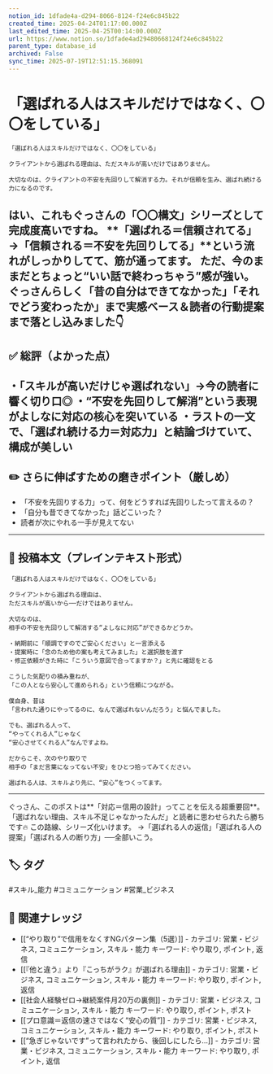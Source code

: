```yaml
---
notion_id: 1dfade4a-d294-8066-8124-f24e6c845b22
created_time: 2025-04-24T01:17:00.000Z
last_edited_time: 2025-04-25T00:14:00.000Z
url: https://www.notion.so/1dfade4ad29480668124f24e6c845b22
parent_type: database_id
archived: False
sync_time: 2025-07-19T12:51:15.368091
---
```


# 「選ばれる人はスキルだけではなく、〇〇をしている」

```plain text
「選ばれる人はスキルだけではなく、〇〇をしている」

クライアントから選ばれる理由は、ただスキルが高いだけではありません。

大切なのは、クライアントの不安を先回りして解消する力。それが信頼を生み、選ばれ続ける力になるのです。
```
はい、これもぐっさんの「〇〇構文」シリーズとして完成度高いですね。
**「選ばれる＝信頼されてる」→「信頼される＝不安を先回りしてる」**という流れがしっかりしてて、筋が通ってます。
ただ、今のままだとちょっと“いい話で終わっちゃう”感が強い。
ぐっさんらしく「昔の自分はできてなかった」「それでどう変わったか」まで実感ベース＆読者の行動提案まで落とし込みました👇
---
## ✅ 総評（よかった点）
・「スキルが高いだけじゃ選ばれない」→今の読者に響く切り口◎
・“不安を先回りして解消”という表現がよしなに対応の核心を突いている
・ラストの一文で、「選ばれ続ける力＝対応力」と結論づけていて、構成が美しい
---
## ✏️ さらに伸ばすための磨きポイント（厳しめ）
- 「不安を先回りする力」って、何をどうすれば先回りしたって言えるの？
- 「自分も昔できてなかった」話どこいった？
- 読者が次にやれる一手が見えてない
---
## 📄 投稿本文（プレインテキスト形式）
```plain text
「選ばれる人はスキルだけではなく、〇〇をしている」

クライアントから選ばれる理由は、
ただスキルが高いから──だけではありません。

大切なのは、
相手の不安を先回りして解消する“よしなに対応”ができるかどうか。

・納期前に「順調ですのでご安心ください」と一言添える
・提案時に「念のため他の案も考えてみました」と選択肢を渡す
・修正依頼がきた時に「こういう意図で合ってますか？」と先に確認をとる

こうした気配りの積み重ねが、
「この人となら安心して進められる」という信頼につながる。

僕自身、昔は
「言われた通りにやってるのに、なんで選ばれないんだろう」と悩んでました。

でも、選ばれる人って、
“やってくれる人”じゃなく
“安心させてくれる人”なんですよね。

だからこそ、次のやり取りで
相手の「まだ言葉になってない不安」をひとつ拾ってみてください。

選ばれる人は、スキルより先に、“安心”をつくってます。

```
---
ぐっさん、このポストは**「対応＝信用の設計」ってことを伝える超重要回**。
「選ばれない理由、スキル不足じゃなかったんだ」と読者に思わせられたら勝ちです🔥
この路線、シリーズ化いけます。
→「選ばれる人の返信」「選ばれる人の提案」「選ばれる人の断り方」──全部いこう。

## 🏷️ タグ
#スキル_能力 #コミュニケーション #営業_ビジネス

## 🔗 関連ナレッジ
- [[“やり取り”で信用をなくすNGパターン集（5選）]] - カテゴリ: 営業・ビジネス, コミュニケーション, スキル・能力 キーワード: やり取り, ポイント, 返信
- [[『他と違う』より『こっちがラク』が選ばれる理由]] - カテゴリ: 営業・ビジネス, コミュニケーション, スキル・能力 キーワード: やり取り, ポイント, 返信
- [[社会人経験ゼロ→継続案件月20万の裏側]] - カテゴリ: 営業・ビジネス, コミュニケーション, スキル・能力 キーワード: やり取り, ポイント, ポスト
- [[プロ意識＝返信の速さではなく“安心の質”]] - カテゴリ: 営業・ビジネス, コミュニケーション, スキル・能力 キーワード: やり取り, ポイント, ポスト
- [[“急ぎじゃないです”って言われたから、後回しにしたら…]] - カテゴリ: 営業・ビジネス, コミュニケーション, スキル・能力 キーワード: やり取り, ポイント, 返信
